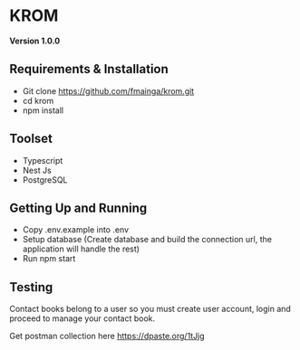 # KROM

**Version 1.0.0**

## Requirements & Installation

- Git clone https://github.com/fmainga/krom.git
- cd krom
- npm install

## Toolset

- Typescript
- Nest Js
- PostgreSQL

## Getting Up and Running

- Copy .env.example into .env
- Setup database (Create database and build the connection url, the application will handle the rest)
- Run npm start

## Testing

Contact books belong to a user so you must create user account, login and proceed to manage your contact book.

Get postman collection here https://dpaste.org/1tJjg

